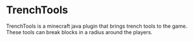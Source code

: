 # TrenchTools
TrenchTools is a minecraft java plugin that brings trench tools to the game. These tools can break blocks in a radius around the players.
